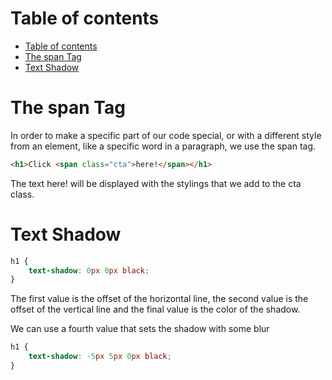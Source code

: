 # Table of contents
- [Table of contents](#table-of-contents)
- [The span Tag](#the-span-tag)
- [Text Shadow](#text-shadow)

# The span Tag 
In order to make a specific part of our code special, or with a different style from an element, like a specific word in a paragraph, we use the span tag.

```html 
<h1>Click <span class="cta">here!</span></h1>
```

The text here! will be displayed with the stylings that we add to the cta class. 

# Text Shadow
```css 
h1 {
    text-shadow: 0px 0px black;
}
```

The first value is the offset of the horizontal line, the second value is the offset of the vertical line and the final value is the color of the shadow. 

We can use a fourth value that sets the shadow with some blur

```css 
h1 {
    text-shadow: -5px 5px 0px black;
}
```
